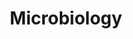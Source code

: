 ---
layout: page
title: Microbiology
description:
img: assets/img/4.jpg
importance: 3
category: Life Sciences
---